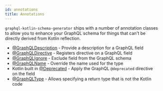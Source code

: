 ```yaml
---
id: annotations
title: Annotations
---
```

`graphql-kotlin-schema-generator` ships with a number of annotation classes to allow you to enhance your GraphQL schema
for things that can't be directly derived from Kotlin reflection.

- [@GraphQLDescription](./documenting-schema) - Provide a description for a GraphQL field
- [@GraphQLDirective](./directives) - Registers directive on a GraphQL field
- [@GraphQLIgnore](./excluding-fields) - Exclude field from the GraphQL schema
- [@GraphQLName](./renaming-fields) - Override the name used for the type
- Kotlin built in [@Deprecated](./deprecating-schema) - Apply the GraphQL `@deprecated` directive on the field
- [@GraphQLType](./custom-type-reference) - Allows specifying a return type that is not the Kotlin code
